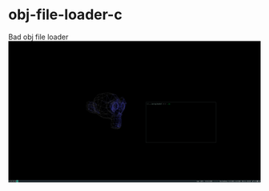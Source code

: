# obj-file-loader-c
Bad obj file loader 
![image](https://github.com/radjames/obj-file-loader-c/blob/main/screenshot.png)

